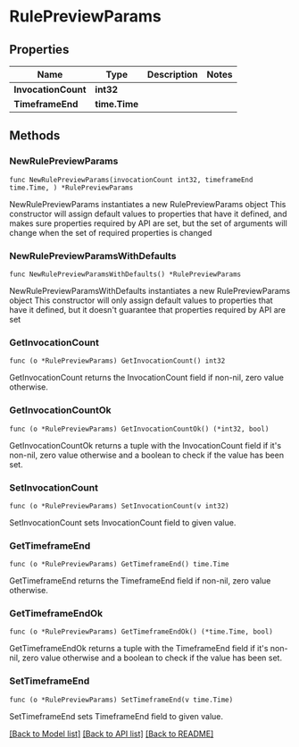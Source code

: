 # RulePreviewParams

## Properties

Name | Type | Description | Notes
------------ | ------------- | ------------- | -------------
**InvocationCount** | **int32** |  | 
**TimeframeEnd** | **time.Time** |  | 

## Methods

### NewRulePreviewParams

`func NewRulePreviewParams(invocationCount int32, timeframeEnd time.Time, ) *RulePreviewParams`

NewRulePreviewParams instantiates a new RulePreviewParams object
This constructor will assign default values to properties that have it defined,
and makes sure properties required by API are set, but the set of arguments
will change when the set of required properties is changed

### NewRulePreviewParamsWithDefaults

`func NewRulePreviewParamsWithDefaults() *RulePreviewParams`

NewRulePreviewParamsWithDefaults instantiates a new RulePreviewParams object
This constructor will only assign default values to properties that have it defined,
but it doesn't guarantee that properties required by API are set

### GetInvocationCount

`func (o *RulePreviewParams) GetInvocationCount() int32`

GetInvocationCount returns the InvocationCount field if non-nil, zero value otherwise.

### GetInvocationCountOk

`func (o *RulePreviewParams) GetInvocationCountOk() (*int32, bool)`

GetInvocationCountOk returns a tuple with the InvocationCount field if it's non-nil, zero value otherwise
and a boolean to check if the value has been set.

### SetInvocationCount

`func (o *RulePreviewParams) SetInvocationCount(v int32)`

SetInvocationCount sets InvocationCount field to given value.


### GetTimeframeEnd

`func (o *RulePreviewParams) GetTimeframeEnd() time.Time`

GetTimeframeEnd returns the TimeframeEnd field if non-nil, zero value otherwise.

### GetTimeframeEndOk

`func (o *RulePreviewParams) GetTimeframeEndOk() (*time.Time, bool)`

GetTimeframeEndOk returns a tuple with the TimeframeEnd field if it's non-nil, zero value otherwise
and a boolean to check if the value has been set.

### SetTimeframeEnd

`func (o *RulePreviewParams) SetTimeframeEnd(v time.Time)`

SetTimeframeEnd sets TimeframeEnd field to given value.



[[Back to Model list]](../README.md#documentation-for-models) [[Back to API list]](../README.md#documentation-for-api-endpoints) [[Back to README]](../README.md)


